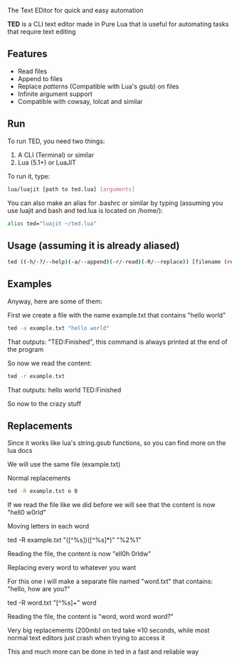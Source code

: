 The Text EDitor for quick and easy automation

**TED** is a CLI text editor made in Pure Lua that is useful for automating tasks that require text editing

Features
---

- Read files
- Append to files
- Replace *patterns* (Compatible with Lua's gsub) on files
- Infinite argument support
- Compatible with cowsay, lolcat and similar

Run
---

To run TED, you need two things:
1. A CLI (Terminal) or similar
2. Lua (5.1+) or LuaJIT

To run it, type: 
```bash
lua/luajit [path to ted.lua] [arguments]
```
You can also make an alias for .bashrc or similar by typing (assuming you use luajit and bash and ted.lua is located on /home/):
```bash
alias ted="luajit ~/ted.lua"
```

Usage (assuming it is already aliased)
---

```bash
ted ((-h/-?/--help)(-a/--append)(-r/-read)(-R/--replace)) [filename (required if mode is not help)] [strings to add if mode is append or pattern to match if mode is replace] [string to replace with (if mode is replace)] [//n for whitespaces (if needed)]
```
Examples
---
Anyway, here are some of them:

First we create a file with the name example.txt that contains "hello world"
```bash
ted -a example.txt "hello world"
```
That outputs: "TED:Finished", this command is always printed at the end of the program

So now we read the content:

```bash
ted -r example.txt
```
That outputs:
hello world
TED:Finished

So now to the crazy stuff

Replacements
---

Since it works like lua's string.gsub functions, so you can find more on the lua docs

We will use the same file (example.txt)

Normal replacements

```bash
ted -R example.txt o 0
```

If we read the file like we did before we will see that the content is now "hell0 w0rld"

Moving letters in each word

ted -R example.txt "([^%s])([^%s]*)" "%2%1"

Reading the file, the content is now "ell0h 0rldw"

Replacing every word to whatever you want

For this one i will make a separate file named "word.txt" that contains: "hello, how are you?"

ted -R word.txt "[^%s]+" word

Reading the file, the content is "word, word word word?"

Very big replacements (200mb) on ted take ≈10 seconds, while most normal text editors just crash when trying to access it

This and much more can be done in ted in a fast and reliable way
